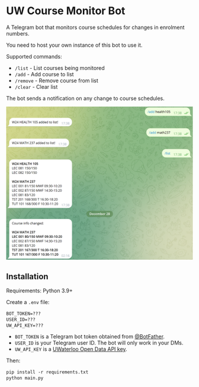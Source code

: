 # UW Course Monitor Bot
A Telegram bot that monitors course schedules for changes in enrolment numbers.

You need to host your own instance of this bot to use it.

Supported commands:
- `/list` - List courses being monitored
- `/add` - Add course to list
- `/remove` - Remove course from list
- `/clear` - Clear list

The bot sends a notification on any change to course schedules.

<img src="example.png" alt="Telegram screenshot" width="600">

## Installation
Requirements: Python 3.9+

Create a `.env` file:
```text
BOT_TOKEN=???
USER_ID=???
UW_API_KEY=???
```
- `BOT_TOKEN` is a Telegram bot token obtained from [@BotFather](https://t.me/BotFather).
- `USER_ID` is your Telegram user ID. The bot will only work in your DMs.
- `UW_API_KEY` is a [UWaterloo Open Data API key](https://uwaterloo.atlassian.net/wiki/spaces/UWAPI/pages/34025641600/Getting+Started+-+OpenAPI).

Then:
```commandline
pip install -r requirements.txt
python main.py
```
